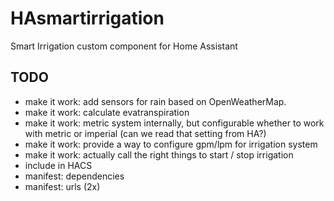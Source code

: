 # HAsmartirrigation
Smart Irrigation custom component for Home Assistant

## TODO
- make it work: add sensors for rain based on OpenWeatherMap.
- make it work: calculate evatranspiration
- make it work: metric system internally, but configurable whether to work with metric or imperial (can we read that setting from HA?)
- make it work: provide a way to configure gpm/lpm for irrigation system
- make it work: actually call the right things to start / stop irrigation
- include in HACS
- manifest: dependencies
- manifest: urls (2x)
